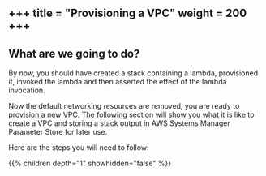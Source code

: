 +++
title = "Provisioning a VPC"
weight = 200
+++
---

## What are we going to do?

By now, you should have created a stack containing a lambda, provisioned it, invoked the lambda and then asserted
the effect of the lambda invocation.

Now the default networking resources are removed, you are ready to provision a new VPC.  The following section will
show you what it is like to create a VPC and storing a stack output in AWS Systems Manager Parameter Store for later
use.

Here are the steps you will need to follow:

{{% children depth="1" showhidden="false" %}}
